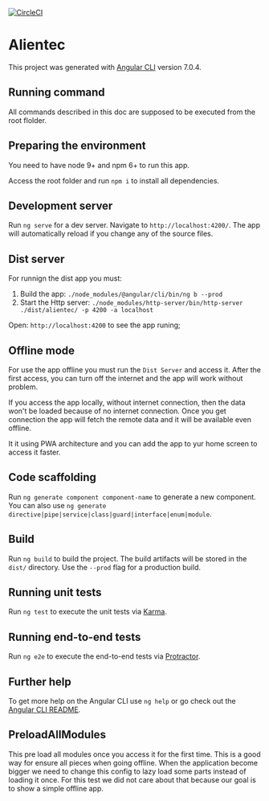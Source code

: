 [![CircleCI](https://circleci.com/gh/vinagreti/alientec.svg?style=svg)](https://circleci.com/gh/vinagreti/alientec)

# Alientec

This project was generated with [Angular CLI](https://github.com/angular/angular-cli) version 7.0.4.

## Running command

All commands described in this doc are supposed to be executed from the root flolder.

## Preparing the environment

You need to have node 9+ and npm 6+ to run this app.

Access the root folder and run `npm i` to install all dependencies.

## Development server

Run `ng serve` for a dev server. Navigate to `http://localhost:4200/`. The app will automatically reload if you change any of the source files.

## Dist server

For runnign the dist app you must:

1. Build the app: `./node_modules/@angular/cli/bin/ng b --prod`
2. Start the Http server: `./node_modules/http-server/bin/http-server ./dist/alientec/ -p 4200 -a localhost`

Open: `http://localhost:4200` to see the app runing;

## Offline mode

For use the app offline you must run the `Dist Server` and access it. After the first access, you can turn off the internet and the app will work without problem.

If you access the app locally, without internet connection, then the data won't be loaded because of no internet connection. Once you get connection the app will fetch the remote data and it will be available even offline.

It it using PWA architecture and you can add the app to yur home screen to access it faster.

## Code scaffolding

Run `ng generate component component-name` to generate a new component. You can also use `ng generate directive|pipe|service|class|guard|interface|enum|module`.

## Build

Run `ng build` to build the project. The build artifacts will be stored in the `dist/` directory. Use the `--prod` flag for a production build.

## Running unit tests

Run `ng test` to execute the unit tests via [Karma](https://karma-runner.github.io).

## Running end-to-end tests

Run `ng e2e` to execute the end-to-end tests via [Protractor](http://www.protractortest.org/).

## Further help

To get more help on the Angular CLI use `ng help` or go check out the [Angular CLI README](https://github.com/angular/angular-cli/blob/master/README.md).

## PreloadAllModules

This pre load all modules once you access it for the first time. This is a good way for ensure all pieces when going offline.
When the application become bigger we need to change this config to lazy load some parts instead of loading it once.
For this test we did not care about that because our goal is to show a simple offline app.